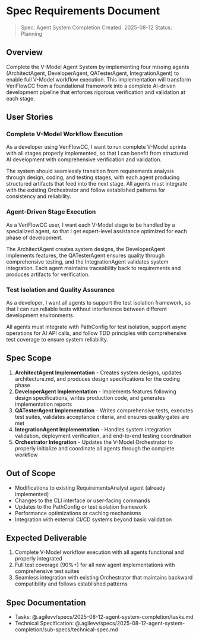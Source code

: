 # Spec Requirements Document

> Spec: Agent System Completion
> Created: 2025-08-12
> Status: Planning

## Overview

Complete the V-Model Agent System by implementing four missing agents (ArchitectAgent, DeveloperAgent, QATesterAgent, IntegrationAgent) to enable full V-Model workflow execution. This implementation will transform VeriFlowCC from a foundational framework into a complete AI-driven development pipeline that enforces rigorous verification and validation at each stage.

## User Stories

### Complete V-Model Workflow Execution

As a developer using VeriFlowCC, I want to run complete V-Model sprints with all stages properly implemented, so that I can benefit from structured AI development with comprehensive verification and validation.

The system should seamlessly transition from requirements analysis through design, coding, and testing stages, with each agent producing structured artifacts that feed into the next stage. All agents must integrate with the existing Orchestrator and follow established patterns for consistency and reliability.

### Agent-Driven Stage Execution

As a VeriFlowCC user, I want each V-Model stage to be handled by a specialized agent, so that I get expert-level assistance optimized for each phase of development.

The ArchitectAgent creates system designs, the DeveloperAgent implements features, the QATesterAgent ensures quality through comprehensive testing, and the IntegrationAgent validates system integration. Each agent maintains traceability back to requirements and produces artifacts for verification.

### Test Isolation and Quality Assurance

As a developer, I want all agents to support the test isolation framework, so that I can run reliable tests without interference between different development environments.

All agents must integrate with PathConfig for test isolation, support async operations for AI API calls, and follow TDD principles with comprehensive test coverage to ensure system reliability.

## Spec Scope

1. **ArchitectAgent Implementation** - Creates system designs, updates architecture.md, and produces design specifications for the coding phase
1. **DeveloperAgent Implementation** - Implements features following design specifications, writes production code, and generates implementation reports
1. **QATesterAgent Implementation** - Writes comprehensive tests, executes test suites, validates acceptance criteria, and ensures quality gates are met
1. **IntegrationAgent Implementation** - Handles system integration validation, deployment verification, and end-to-end testing coordination
1. **Orchestrator Integration** - Updates the V-Model Orchestrator to properly initialize and coordinate all agents through the complete workflow

## Out of Scope

- Modifications to existing RequirementsAnalyst agent (already implemented)
- Changes to the CLI interface or user-facing commands
- Updates to the PathConfig or test isolation framework
- Performance optimizations or caching mechanisms
- Integration with external CI/CD systems beyond basic validation

## Expected Deliverable

1. Complete V-Model workflow execution with all agents functional and properly integrated
1. Full test coverage (90%+) for all new agent implementations with comprehensive test suites
1. Seamless integration with existing Orchestrator that maintains backward compatibility and follows established patterns

## Spec Documentation

- Tasks: @.agilevv/specs/2025-08-12-agent-system-completion/tasks.md
- Technical Specification: @.agilevv/specs/2025-08-12-agent-system-completion/sub-specs/technical-spec.md
